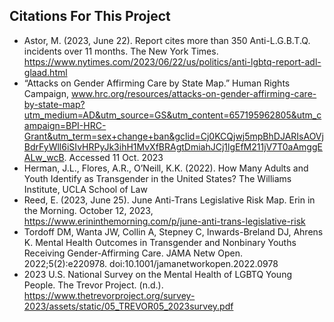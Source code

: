 <h2>Citations For This Project</h2>

* Astor, M. (2023, June 22). Report cites more than 350 Anti-L.G.B.T.Q. incidents over 11 months. The New York Times. https://www.nytimes.com/2023/06/22/us/politics/anti-lgbtq-report-adl-glaad.html 
* “Attacks on Gender Affirming Care by State Map.” Human Rights Campaign, www.hrc.org/resources/attacks-on-gender-affirming-care-by-state-map?utm_medium=AD&utm_source=GS&utm_content=657195962805&utm_campaign=BPI-HRC-Grant&utm_term=sex+change+ban&gclid=Cj0KCQjwj5mpBhDJARIsAOVjBdrFyWll6iSIvHRPyJk3ihH1MvXfBRAgtDmiahJCj1lgEfM211jV7T0aAmggEALw_wcB. Accessed 11 Oct. 2023
* Herman, J.L., Flores, A.R., O’Neill, K.K. (2022). How Many Adults and Youth Identify as Transgender in the United States? The Williams Institute, UCLA School of Law
* Reed, E. (2023, June 25). June Anti-Trans Legislative Risk Map. Erin in the Morning. October 12, 2023, https://www.erininthemorning.com/p/june-anti-trans-legislative-risk
* Tordoff DM, Wanta JW, Collin A, Stepney C, Inwards-Breland DJ, Ahrens K. Mental Health Outcomes in Transgender and Nonbinary Youths Receiving Gender-Affirming Care. JAMA Netw Open. 2022;5(2):e220978. doi:10.1001/jamanetworkopen.2022.0978
* 2023 U.S. National Survey on the Mental Health of LGBTQ Young People. The Trevor Project. (n.d.). https://www.thetrevorproject.org/survey-2023/assets/static/05_TREVOR05_2023survey.pdf
